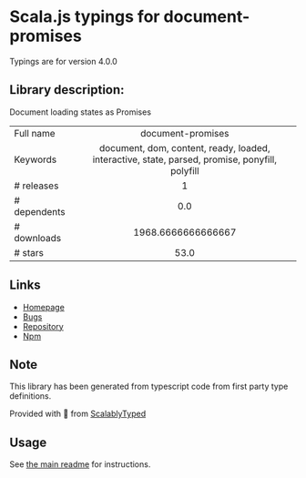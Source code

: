 
# Scala.js typings for document-promises

Typings are for version 4.0.0

## Library description:
Document loading states as Promises

|                    |                 |
| ------------------ | :-------------: |
| Full name          | document-promises |
| Keywords           | document, dom, content, ready, loaded, interactive, state, parsed, promise, ponyfill, polyfill |
| # releases         | 1 |
| # dependents       | 0.0 |
| # downloads        | 1968.6666666666667 |
| # stars            | 53.0 |

## Links
- [Homepage](https://github.com/jonathantneal/document-promises#readme)
- [Bugs](https://github.com/jonathantneal/document-promises/issues)
- [Repository](https://github.com/jonathantneal/document-promises)
- [Npm](https://www.npmjs.com/package/document-promises)
    


## Note
This library has been generated from typescript code from first party type definitions.

Provided with :purple_heart: from [ScalablyTyped](https://github.com/oyvindberg/ScalablyTyped)

## Usage
See [the main readme](../../readme.md) for instructions.



